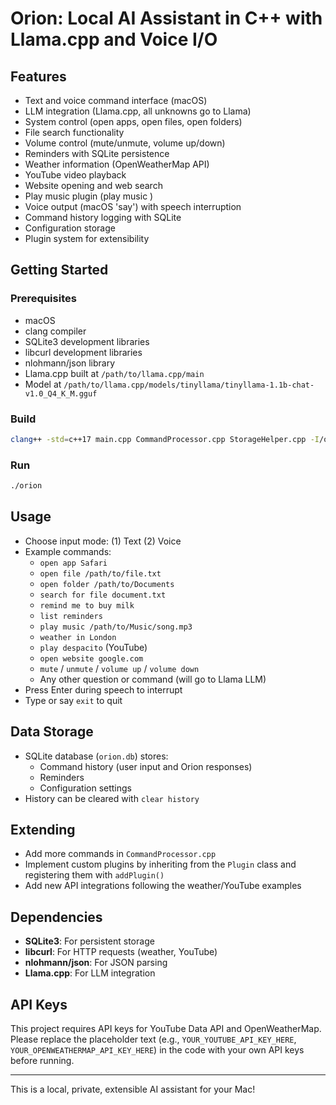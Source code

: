 # Orion: Local AI Assistant in C++ with Llama.cpp and Voice I/O

## Features
- Text and voice command interface (macOS)
- LLM integration (Llama.cpp, all unknowns go to Llama)
- System control (open apps, open files, open folders)
- File search functionality
- Volume control (mute/unmute, volume up/down)
- Reminders with SQLite persistence
- Weather information (OpenWeatherMap API)
- YouTube video playback
- Website opening and web search
- Play music plugin (play music <file>)
- Voice output (macOS 'say') with speech interruption
- Command history logging with SQLite
- Configuration storage
- Plugin system for extensibility

## Getting Started

### Prerequisites
- macOS
- clang compiler
- SQLite3 development libraries
- libcurl development libraries
- nlohmann/json library
- Llama.cpp built at `/path/to/llama.cpp/main`
- Model at `/path/to/llama.cpp/models/tinyllama/tinyllama-1.1b-chat-v1.0_Q4_K_M.gguf`

### Build
```bash
clang++ -std=c++17 main.cpp CommandProcessor.cpp StorageHelper.cpp -I/opt/homebrew/include -L/opt/homebrew/lib -lsqlite3 -lcurl -o orion
```

### Run
```bash
./orion
```

## Usage
- Choose input mode: (1) Text  (2) Voice
- Example commands:
  - `open app Safari`
  - `open file /path/to/file.txt`
  - `open folder /path/to/Documents`
  - `search for file document.txt`
  - `remind me to buy milk`
  - `list reminders`
  - `play music /path/to/Music/song.mp3`
  - `weather in London`
  - `play despacito` (YouTube)
  - `open website google.com`
  - `mute` / `unmute` / `volume up` / `volume down`
  - Any other question or command (will go to Llama LLM)
- Press Enter during speech to interrupt
- Type or say `exit` to quit

## Data Storage
- SQLite database (`orion.db`) stores:
  - Command history (user input and Orion responses)
  - Reminders
  - Configuration settings
- History can be cleared with `clear history`

## Extending
- Add more commands in `CommandProcessor.cpp`
- Implement custom plugins by inheriting from the `Plugin` class and registering them with `addPlugin()`
- Add new API integrations following the weather/YouTube examples

## Dependencies
- **SQLite3**: For persistent storage
- **libcurl**: For HTTP requests (weather, YouTube)
- **nlohmann/json**: For JSON parsing
- **Llama.cpp**: For LLM integration

## API Keys

This project requires API keys for YouTube Data API and OpenWeatherMap.
Please replace the placeholder text (e.g., `YOUR_YOUTUBE_API_KEY_HERE`, `YOUR_OPENWEATHERMAP_API_KEY_HERE`) in the code with your own API keys before running.

---
This is a local, private, extensible AI assistant for your Mac! 